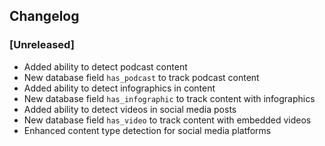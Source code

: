 ## Changelog

### [Unreleased]
- Added ability to detect podcast content
- New database field `has_podcast` to track podcast content
- Added ability to detect infographics in content
- New database field `has_infographic` to track content with infographics
- Added ability to detect videos in social media posts
- New database field `has_video` to track content with embedded videos
- Enhanced content type detection for social media platforms

